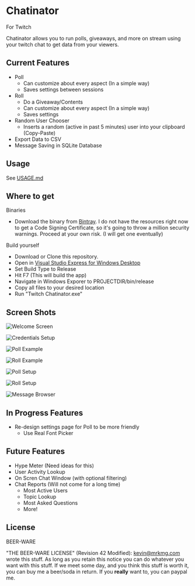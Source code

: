 Chatinator
=========
For Twitch

Chatinator allows you to run polls, giveaways, and more on stream using your twitch chat to get data from your viewers.


Current Features
----------------

  - Poll
    - Can customize about every aspect (In a simple way)
    - Saves settings between sessions
  - Roll
    - Do a Giveaway/Contents
    - Can customize about every aspect (In a simple way)
    - Saves settings
  - Random User Chooser
    - Inserts a random (active in past 5 minutes) user into your clipboard (Copy-Paste)
  - Export Data to CSV
  - Message Saving in SQLite Database



Usage
-----

See [USAGE.md](https://github.com/mrkmg/TwitchChatinator/blob/master/USAGE.md)

Where to get
------------

Binaries
- Download the binary from [Bintray](https://bintray.com/mrkmg/TwitchChatinator/TwitchChatinator/v1.1/view/files). I do not have the resources right now to get a Code Signing Certificate, so it's going to throw a million security warnings. Proceed at your own risk. (I will get one eventually)

Build yourself
- Download or Clone this repository.
- Open in [Visual Studio Express for Windows Desktop](http://www.visualstudio.com/downloads/download-visual-studio-vs#d-express-windows-desktop)
- Set Build Type to Release
- Hit F7 (This will build the app)
- Navigate in Windows Exporer to PROJECTDIR/bin/release
- Copy all files to your desired location
- Run "Twitch Chatinator.exe"

Screen Shots
-------------


![Welcome Screen](http://i.imgur.com/WzUaPUD.png)

![Credentials Setup](http://i.imgur.com/4ZPCZDy.png)

![Poll Example](http://i.imgur.com/vjpBhL3.png)

![Roll Example](http://i.imgur.com/v7EPGyy.png)

![Poll Setup](http://i.imgur.com/MiqqweS.png)

![Roll Setup](http://i.imgur.com/3cUkWGw.png)

![Message Browser](http://i.imgur.com/xXTVlZb.png)

In Progress Features
--------------------

  - Re-design settings page for Poll to be more friendly
    - Use Real Font Picker

Future Features
---------------

  - Hype Meter (Need ideas for this)
  - User Activity Lookup
  - On Scren Chat Window (with optional filtering)
  - Chat Reports (Will not come for a long time)
    - Most Active Users
    - Topic Lookup
    - Most Asked Questions
    - More!

License
-------
BEER-WARE


"THE BEER-WARE LICENSE" (Revision 42 Modified):
<kevin@mrkmg.com> wrote this stuff. As long as you retain this notice you
can do whatever you want with this stuff. If we meet some day, and you think
this stuff is worth it, you can buy me a beer/soda in return. If you **really** want
to, you can paypal me.


